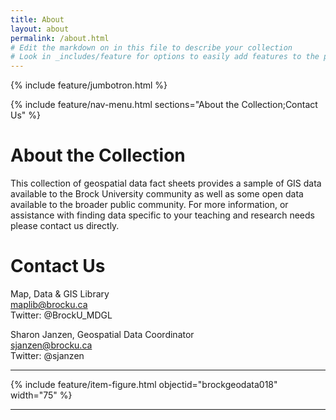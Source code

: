 ```yaml
---
title: About
layout: about
permalink: /about.html
# Edit the markdown on in this file to describe your collection
# Look in _includes/feature for options to easily add features to the page
---
```


{% include feature/jumbotron.html %}

{% include feature/nav-menu.html sections="About the Collection;Contact Us" %}

# About the Collection

This collection of geospatial data fact sheets provides a sample of GIS data available to the Brock University community as well as some open data available to the broader public community. For more information, or assistance with finding data specific to your teaching and research needs please contact us directly.

# Contact Us

Map, Data & GIS Library  
[maplib@brocku.ca](mailto:maplib@brocku.ca)  
Twitter: @BrockU_MDGL  

Sharon Janzen, Geospatial Data Coordinator  
[sjanzen@brocku.ca](mailto:sjanzen@brocku.ca)  
Twitter: @sjanzen  



-------------------------------------------------

{% include feature/item-figure.html objectid="brockgeodata018" width="75" %}

------------------------------------------------


